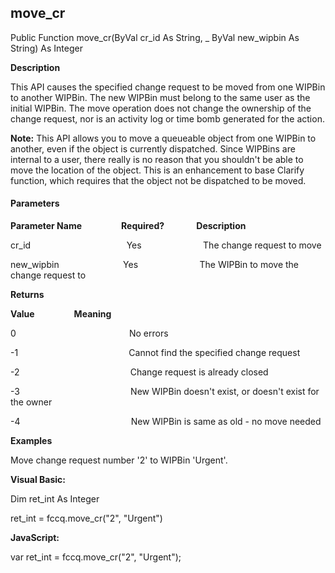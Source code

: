 move_cr
-------

Public Function move_cr(ByVal cr_id As String, _
						ByVal new_wipbin As String) As Integer

**Description**

This API causes the specified change request to be moved from one WIPBin to another WIPBin. The new WIPBin must belong to the same user as the initial WIPBin. The move operation does not change the ownership of the change request, nor is an activity log or time bomb generated for the action.

**Note:** This API allows you to move a queueable object from one WIPBin to another, even if the object is currently dispatched. Since WIPBins are internal to a user, there really is no reason that you shouldn't be able to move the location of the object. This is an enhancement to base Clarify function, which requires that the object not be dispatched to be moved.

#### Parameters
**Parameter Name**                **Required?**             **Description**

cr_id                                       Yes                         The change request to move

new_wipbin                          Yes                         The WIPBin to move the change request to

**Returns**

**Value**                **Meaning**

0                                              No errors

-1                                             Cannot find the specified change request

-2                                             Change request is already closed

-3                                             New WIPBin doesn't exist, or doesn't exist for the owner

-4                                             New WIPBin is same as old - no move needed

**Examples**

 Move change request number '2' to WIPBin 'Urgent'.

**Visual Basic:**

Dim ret_int As Integer

ret_int = fccq.move_cr("2", "Urgent")

**JavaScript:**

var ret_int = fccq.move_cr("2", "Urgent");
